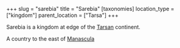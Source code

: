 +++
slug = "sarebia"
title = "Sarebia"
[taxonomies]
location_type = ["kingdom"]
parent_location = ["Tarsa"]
+++

Sarebia is a kingdom at edge of the [Tarsan](@/locations/tarsa.md) continent.

A country to the east of [Manascula](@/locations/manascula.md)
